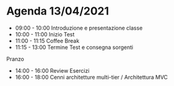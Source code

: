 # Agenda 13/04/2021
	
- 09:00 - 10:00 Introduzione e presentazione classe
- 10:00 - 11:00 Inizio Test
- 11:00 - 11:15 Coffee Break
- 11:15 - 13:00 Termine Test e consegna sorgenti
	
Pranzo	
	
- 14:00 - 16:00 Review Esercizi
- 16:00 - 18:00 Cenni architetture multi-tier / Architettura MVC